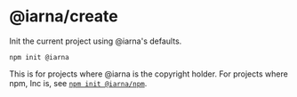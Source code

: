 # @iarna/create

Init the current project using @iarna's defaults.

```console
npm init @iarna
```

This is for projects
where @iarna is the copyright holder.  For projects where npm, Inc is, see
[`npm init @iarna/npm`](http://npmjs.com/package/@iarna/create-npm).

